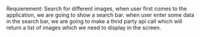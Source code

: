 Requierement: Search for different images, when user first comes to the application, we are going to show a search bar. when user enter some data in the search bar, we are going to make a thrid party api call which will return a list of images which we need to display in the screen. 
